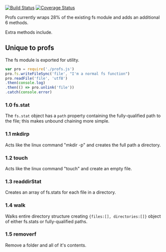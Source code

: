 [![Build Status](https://travis-ci.org/matutter/profs.svg?branch=master)](https://travis-ci.org/matutter/profs)
[![Coverage Status](https://coveralls.io/repos/github/matutter/profs/badge.svg?branch=master)](https://coveralls.io/github/matutter/profs?branch=master)

Profs currently wraps 28% of the existing fs module and adds an additional 6 methods.


Extra methods include.
## Unique to profs
The fs module is exported for utility. 
```javascript
var pro = require('./profs.js')
pro.fs.writeFileSync('file', "I'm a normal fs function")
pro.readFile('file', 'utf8')
.then(console.log)
.then(() => pro.unlink('file'))
.catch(console.error)
```
### 1.0 fs.stat
The ```fs.stat``` object has a ```path``` property containing the fully-qualified path to the file; this makes unbound chaining more simple.
### 1.1 mkdirp
Acts like the linux command "mkdir -p" and creates the full path a directory.
### 1.2 touch
Acts like the linux command "touch" and create an empty file.
### 1.3 readdirStat
Creates an array of fs.stats for each file in a directory.
### 1.4 walk
Walks entire directory structure creating ```{files:[], directories:[]}``` object of either fs.stats or fully-qualified paths.
### 1.5 removerf 
Remove a folder and all of it's contents.

